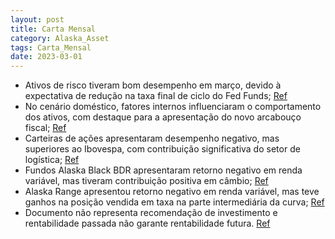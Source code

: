 ```yaml
---
layout: post
title: Carta Mensal
category: Alaska_Asset
tags: Carta_Mensal
date: 2023-03-01
---
```


- Ativos de risco tiveram bom desempenho em março, devido à expectativa de redução na taxa final de ciclo do Fed Funds; 
<a href="#" onclick="search_on_pdf('na parte intermediária da curva. Em câmbio, o fundo segue com posição vendida em dólar contra o real')">Ref</a>
- No cenário doméstico, fatores internos influenciaram o comportamento dos ativos, com destaque para a apresentação do novo arcabouço fiscal; 
<a href="#" onclick="search_on_pdf('eventos bancários e suas consequências contracionistas na atividade econômica. No ambiente doméstico')">Ref</a>
- Carteiras de ações apresentaram desempenho negativo, mas superiores ao Ibovespa, com contribuição significativa do setor de logística; 
<a href="#" onclick="search_on_pdf('contribuição mais significativa veio do setor de logística, enquanto do lado negativo o destaque vei')">Ref</a>
- Fundos Alaska Black BDR apresentaram retorno negativo em renda variável, mas tiveram contribuição positiva em câmbio; 
<a href="#" onclick="search_on_pdf('Alaska Range: o fundo apresentou retorno negativo em renda variável, com perdas na posição direciona')">Ref</a>
- Alaska Range apresentou retorno negativo em renda variável, mas teve ganhos na posição vendida em taxa na parte intermediária da curva; 
<a href="#" onclick="search_on_pdf('Alaska Range: o fundo apresentou retorno negativo em renda variável, com perdas na posição direciona')">Ref</a>
- Documento não representa recomendação de investimento e rentabilidade passada não garante rentabilidade futura.
<a href="#" onclick="search_on_pdf('créditos – FGC. A rentabilidade passada não representa garantia de rentabilidade futura. A rentabili')">Ref</a>
